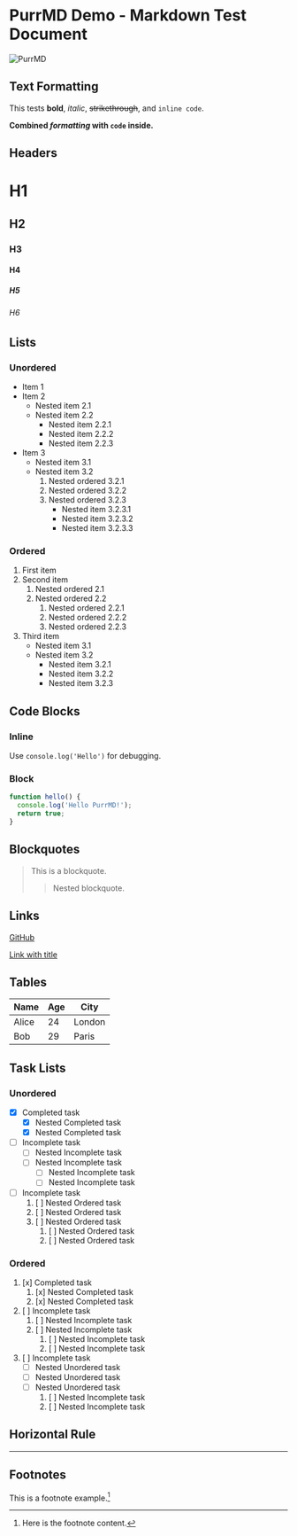 # PurrMD Demo - Markdown Test Document

![PurrMD](./logo.png)

## Text Formatting

This tests **bold**, *italic*, ~~strikethrough~~, and `inline code`.

**Combined *formatting* with `code` inside.**

## Headers

# H1
## H2
### H3
#### H4
##### H5
###### H6

## Lists

### Unordered

- Item 1
- Item 2
    - Nested item 2.1
    - Nested item 2.2
        - Nested item 2.2.1
        - Nested item 2.2.2
        - Nested item 2.2.3
- Item 3
    * Nested item 3.1
    * Nested item 3.2
        1. Nested ordered 3.2.1
        2. Nested ordered 3.2.2
        3. Nested ordered 3.2.3
            + Nested item 3.2.3.1
            + Nested item 3.2.3.2
            + Nested item 3.2.3.3

### Ordered

1. First item
2. Second item
    1. Nested ordered 2.1
    2. Nested ordered 2.2
        1. Nested ordered 2.2.1
        2. Nested ordered 2.2.2
        3. Nested ordered 2.2.3
3. Third item
    - Nested item 3.1
    - Nested item 3.2
        * Nested item 3.2.1
        * Nested item 3.2.2
        * Nested item 3.2.3

## Code Blocks

### Inline

Use `console.log('Hello')` for debugging.

### Block

```javascript
function hello() {
  console.log('Hello PurrMD!');
  return true;
}
```

## Blockquotes

> This is a blockquote.
>> Nested blockquote.

## Links

[GitHub](https://github.com/luoluoqixi/purrmd)

[Link with title](https://github.com/luoluoqixi/purrmd "PurrMD")

## Tables

| Name   | Age | City    |
| ------ | --- | ------- |
| Alice  | 24  | London  |
| Bob    | 29  | Paris   |

## Task Lists

### Unordered

- [x] Completed task
    - [x] Nested Completed task
    - [x] Nested Completed task
- [ ] Incomplete task
    - [ ] Nested Incomplete task
    - [ ] Nested Incomplete task
        - [ ] Nested Incomplete task
        - [ ] Nested Incomplete task
- [ ] Incomplete task
    1. [ ] Nested Ordered task
    2. [ ] Nested Ordered task
    3. [ ] Nested Ordered task
        1. [ ] Nested Ordered task
        2. [ ] Nested Ordered task

### Ordered

1. [x] Completed task
    1. [x] Nested Completed task
    2. [x] Nested Completed task
2. [ ] Incomplete task
    1. [ ] Nested Incomplete task
    2. [ ] Nested Incomplete task
        1. [ ] Nested Incomplete task
        2. [ ] Nested Incomplete task
3. [ ] Incomplete task
    - [ ] Nested Unordered task
    - [ ] Nested Unordered task
    - [ ] Nested Unordered task
        1. [ ] Nested Incomplete task
        2. [ ] Nested Incomplete task

## Horizontal Rule

---

## Footnotes

This is a footnote example.[^1]

[^1]: Here is the footnote content.

